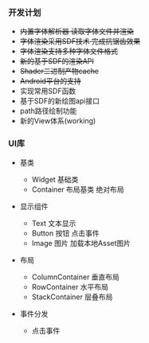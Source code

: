 ### 开发计划

- ~~内置字体解析器 读取字体文件并渲染~~
- ~~字体渲染采用SDF技术  完成抗锯齿效果~~
- ~~字体渲染支持多种字体文件格式~~
- ~~新的基于SDF的渲染API~~
- ~~Shader二进制产物cache~~ 
- ~~Android平台的支持~~
- 实现常用SDF函数
- 基于SDF的新绘图api接口
- path路径绘制功能
- 新的View体系(working)


### UI库 

- 基类 
  - Widget 基础类
  - Container 布局基类 绝对布局

- 显示组件
    - Text 文本显示 
    - Button 按钮 点击事件
    - Image 图片 加载本地Asset图片

- 布局
    - ColumnContainer 垂直布局
    - RowContainer 水平布局
    - StackContainer 层叠布局 

- 事件分发 
    - 点击事件
